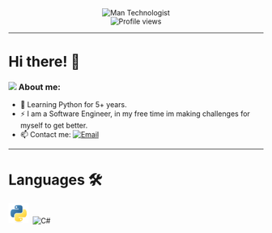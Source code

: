 <div id="header" align="center">
  <img src="https://em-content.zobj.net/thumbs/160/apple/285/man-technologist_1f468-200d-1f4bb.png" width="100" alt="Man Technologist"/>
</div>
<div id="header" align="center">
  <img src="https://komarev.com/ghpvc/?username=onlyonevovan&style=flat-square&color=blue" alt="Profile views"/>
</div>

---

<h1>Hi there! 👋</h1>

### <img src="https://cdn.betterttv.net/emote/5e1bd08688e62a5f14dc6316/3x.webp" width="25"> About me:
- 💾 Learning Python for 5+ years.
- ⚡ I am a Software Engineer, in my free time im making challenges for myself to get better.
- 📫 Contact me: <a href="mailto:vova@onlyonevovan.ru"><img src="https://img.shields.io/badge/Email-blue?style=flat&logo=gmail&link=mailto:vova@onlyonevovan.ru" alt="Email" /></a>

---

<h1>Languages 🛠️</h1>

<div>
  <img src="https://raw.githubusercontent.com/devicons/devicon/1119b9f84c0290e0f0b38982099a2bd027a48bf1/icons/python/python-original.svg" title="Python" alt="Python" width="40" height="40"/>&nbsp;
  <img src="https://static.wikia.nocookie.net/wikies/images/4/43/Logo-csharp.png/revision/latest/scale-to-width-down/500?cb=20180617092325&path-prefix=ru" title="C#" alt="C#" width="40" height="40"/>&nbsp;
</div>
